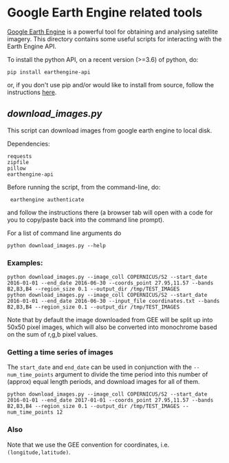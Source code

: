 # Google Earth Engine related tools

[Google Earth Engine](https://earthengine.google.com) is a powerful tool for obtaining and analysing satellite imagery.
This directory contains some useful scripts for interacting with the Earth Engine API.

To install the python API, on a recent version (>=3.6) of python, do:
```
pip install earthengine-api
```
or, if you don't use pip and/or would like to install from source, follow the instructions [here](https://developers.google.com/earth-engine/python_install_manual).

## *download_images.py*
This script can download images from google earth engine to local disk.

Dependencies:
```
requests
zipfile
pillow
earthengine-api
```


Before running the script, from the command-line, do:
```
 earthengine authenticate
```
and follow the instructions there (a browser tab will open with a code for you to copy/paste back into the command line prompt).

For a list of command line arguments do
```
python download_images.py --help
```

### Examples:
```
python download_images.py --image_coll COPERNICUS/S2 --start_date 2016-01-01 --end_date 2016-06-30 --coords_point 27.95,11.57 --bands B2,B3,B4 --region_size 0.1 --output_dir /tmp/TEST_IMAGES
python download_images.py --image_coll COPERNICUS/S2 --start_date 2016-01-01 --end_date 2016-06-30 --input_file coordinates.txt --bands B2,B3,B4 --region_size 0.1 --output_dir /tmp/TEST_IMAGES
```

Note that by default the image downloaded from GEE will be split up into 50x50 pixel images, which will also be
converted into monochrome based on the sum of r,g,b pixel values.

### Getting a time series of images

The ```start_date``` and ```end_date``` can be used in conjunction with the ```--num_time_points``` argument to divide the time period into this number of (approx) equal length periods, and download images for all of them.

```
python download_images.py --image_coll COPERNICUS/S2 --start_date 2016-01-01 --end_date 2017-01-01 --coords_point 27.95,11.57 --bands B2,B3,B4 --region_size 0.1 --output_dir /tmp/TEST_IMAGES --num_time_points 12
```

### Also

Note that we use the GEE convention for coordinates, i.e. `(longitude,latitude)`.
